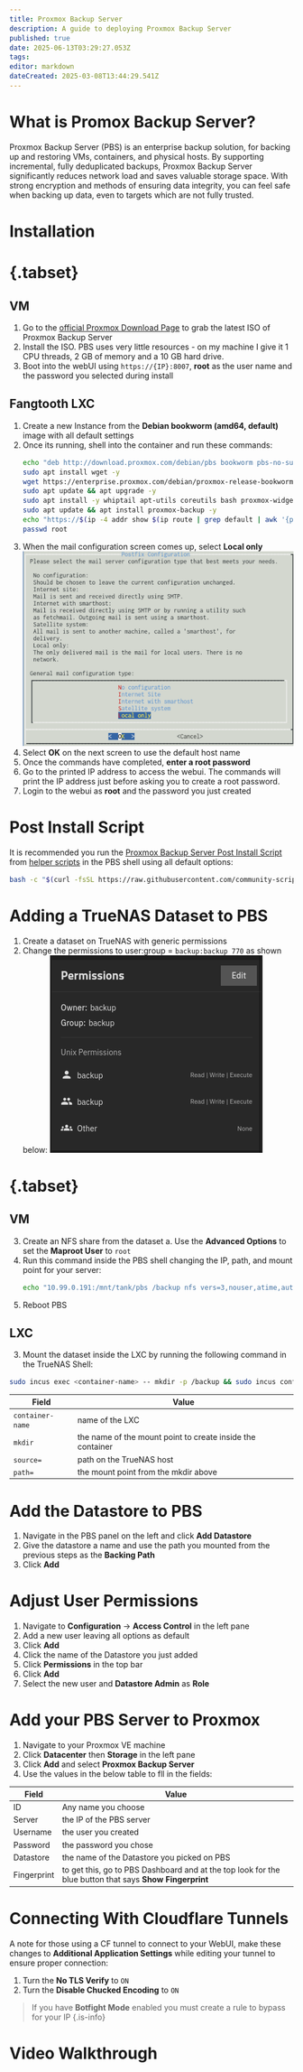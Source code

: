 ```yaml
---
title: Proxmox Backup Server
description: A guide to deploying Proxmox Backup Server
published: true
date: 2025-06-13T03:29:27.053Z
tags: 
editor: markdown
dateCreated: 2025-03-08T13:44:29.541Z
---
```


# What is Promox Backup Server?
Proxmox Backup Server (PBS) is an enterprise backup solution, for backing up and restoring VMs, containers, and physical hosts. By supporting incremental, fully deduplicated backups, Proxmox Backup Server significantly reduces network load and saves valuable storage space. With strong encryption and methods of ensuring data integrity, you can feel safe when backing up data, even to targets which are not fully trusted.

# Installation
# {.tabset}
## VM
1. Go to the [official Proxmox Download Page](https://www.proxmox.com/en/downloads/proxmox-backup-server/iso) to grab the latest ISO of Proxmox Backup Server
1. Install the ISO. PBS uses very little resources - on my machine I give it 1 CPU threads, 2 GB of memory and a 10 GB hard drive. 
1. Boot into the webUI using `https://{IP}:8007`, **root** as the user name and the password you selected during install

## Fangtooth LXC

1. Create a new Instance from the **Debian bookworm (amd64, default)** image with all default settings
1. Once its running, shell into the container and run these commands:
    ```bash
    echo "deb http://download.proxmox.com/debian/pbs bookworm pbs-no-subscription" | sudo tee -a /etc/apt/sources.list
    sudo apt install wget -y
    wget https://enterprise.proxmox.com/debian/proxmox-release-bookworm.gpg -O /etc/apt/trusted.gpg.d/proxmox-release-bookworm.gpg
    sudo apt update && apt upgrade -y
    sudo apt install -y whiptail apt-utils coreutils bash proxmox-widget-toolkit nano nfs-common cron
    sudo apt update && apt install proxmox-backup -y
    echo "https://$(ip -4 addr show $(ip route | grep default | awk '{print $5}') | grep inet | awk '{print $2}' | cut -d/ -f1):8007"
    passwd root
    ```
1. When the mail configuration screen comes up, select **Local only**
![screenshot_from_2025-03-14_20-33-38.png](/screenshot_from_2025-03-14_20-33-38.png)
1. Select **OK** on the next screen to use the default host name
1. Once the commands have completed, **enter a root password**
1. Go to the printed IP address to access the webui. The commands will print the IP address just before asking you to create a root password.
1. Login to the webui as **root** and the password you just created

# Post Install Script
It is recommended you run the [Proxmox Backup Server Post Install Script](https://community-scripts.github.io/ProxmoxVE/scripts?id=post-pbs-install) from [helper scripts](https://community-scripts.github.io/ProxmoxVE/) in the PBS shell using all default options:
```bash
bash -c "$(curl -fsSL https://raw.githubusercontent.com/community-scripts/ProxmoxVE/main/tools/pve/post-pbs-install.sh)"
```
# Adding a TrueNAS Dataset to PBS
1. Create a dataset on TrueNAS with generic permissions
1. Change the permissions to user:group = `backup:backup 770` as shown below:
![screenshot_from_2025-06-12_23-28-32.png](/screenshot_from_2025-06-12_23-28-32.png)

# {.tabset}
## VM
3. Create an NFS share from the dataset
a. Use the **Advanced Options** to set the **Maproot User** to `root`
1. Run this command inside the PBS shell changing the IP, path, and mount point for your server:
    ```bash
    echo "10.99.0.191:/mnt/tank/pbs /backup nfs vers=3,nouser,atime,auto,retrans=2,rw,dev,exec 0 0" >> /etc/fstab
    ```
1. Reboot PBS

## LXC
3. Mount the dataset inside the LXC by running the following command in the TrueNAS Shell:
```bash
sudo incus exec <container-name> -- mkdir -p /backup && sudo incus config device add <container-name> mydataset disk source=/mnt/tank/pbs path=/backup shift=true

```
|Field | Value|
| ---| ----|
| `container-name` | name of the LXC |
| `mkdir` | the name of the mount point to create inside the container|
| `source=` | path on the TrueNAS host|
| `path=` | the mount point from the mkdir above |

# Add the Datastore to PBS
1. Navigate in the PBS panel on the left and click **Add Datastore** 
1. Give the datastore a name and use the path you mounted from the previous steps as the **Backing Path**
1. Click **Add**

# Adjust User Permissions
1. Navigate to **Configuration** → **Access Control** in the left pane
1. Add a new user leaving all options as default
1. Click **Add**
1. Click the name of the Datastore you just added
1. Click **Permissions** in the top bar
1. Click **Add**
1. Select the new user and **Datastore Admin** as **Role**

# Add your PBS Server to Proxmox

1. Navigate to your Proxmox VE machine 
1. Click **Datacenter** then **Storage** in the left pane
1. Click **Add** and select **Proxmox Backup Server**
1. Use the values in the below table to fll in the fields:

| Field | Value |
| --- | --- |
| ID | Any name you choose | 
| Server | the IP of the PBS server | 
| Username | the user you created |
| Password | the password you chose | 
| Datastore| the name of the Datastore you picked on PBS |
| Fingerprint | to get this, go to PBS Dashboard and at the top look for the blue button that says **Show Fingerprint** |

# Connecting With Cloudflare Tunnels
A note for those using a CF tunnel to connect to your WebUI, make these changes to **Additional Application Settings** while editing your tunnel to ensure proper connection:
1. Turn the **No TLS Verify** to `ON`
1. Turn the **Disable Chucked Encoding** to `ON`

> If you have **Botfight Mode** enabled you must create a rule to bypass for your IP
{.is-info}

# Video Walkthrough
[](https://youtu.be/lUWB-Dash9M)